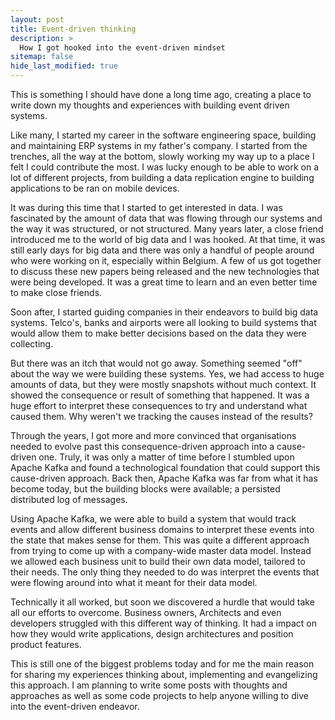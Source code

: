 ```yaml
---
layout: post
title: Event-driven thinking
description: >
  How I got hooked into the event-driven mindset
sitemap: false
hide_last_modified: true
---
```


This is something I should have done a long time ago, creating a place to write down my thoughts and 
experiences with building event driven systems.

Like many, I started my career in the software engineering space, building and maintaining ERP systems in my father's
company. I started from the trenches, all the way at the bottom, slowly working my way up to a place I felt I could
contribute the most. I was lucky enough to be able to work on a lot of different projects, from building a data 
replication engine to building applications to be ran on mobile devices.

It was during this time that I started to get interested in data. I was fascinated by the amount of data that was
flowing through our systems and the way it was structured, or not structured. Many years later, a close friend 
introduced me to the world of big data and I was hooked. At that time, it was still early days for big data and there
was only a handful of people around who were working on it, especially within Belgium. A few of us got together to
discuss these new papers being released and the new technologies that were being developed. It was a great time to
learn and an even better time to make close friends.

Soon after, I started guiding companies in their endeavors to build big data systems. Telco's, banks and airports 
were all looking to build systems that would allow them to make better decisions based on the data they were 
collecting. 

But there was an itch that would not go away. Something seemed "off" about the way we were building these systems. Yes,
we had access to huge amounts of data, but they were mostly snapshots without much context. It showed the consequence
or result of something that happened. It was a huge effort to interpret these consequences to try and understand what
caused them. Why weren't we tracking the causes instead of the results?

Through the years, I got more and more convinced that organisations needed to evolve past this consequence-driven 
approach into a cause-driven one. Truly, it was only a matter of time before I stumbled upon Apache Kafka and found
a technological foundation that could support this cause-driven approach. Back then, Apache Kafka was far from what 
it has become today, but the building blocks were available; a persisted distributed log of messages.

Using Apache Kafka, we were able to build a system that would track events and allow different business domains to
interpret these events into the state that makes sense for them. This was quite a different approach from trying to
come up with a company-wide master data model. Instead we allowed each business unit to build their own data model,
tailored to their needs. The only thing they needed to do was interpret the events that were flowing around into what
it meant for their data model.

Technically it all worked, but soon we discovered a hurdle that would take all our efforts to overcome. Business owners,
Architects and even developers struggled with this different way of thinking. It had a impact on how they would write
applications, design architectures and position product features. 

This is still one of the biggest problems today and for me the main reason for sharing my experiences thinking about, 
implementing and evangelizing this approach. I am planning to write some posts with thoughts and approaches as well as
some code projects to help anyone willing to dive into the event-driven endeavor.

